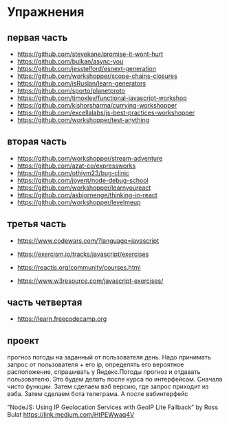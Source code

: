 # Упражнения



## первая часть


* https://github.com/stevekane/promise-it-wont-hurt
* https://github.com/bulkan/async-you
* https://github.com/jesstelford/esnext-generation
* https://github.com/workshopper/scope-chains-closures
* https://github.com/isRuslan/learn-generators
* https://github.com/sporto/planetproto
* https://github.com/timoxley/functional-javascript-workshop
* https://github.com/kishorsharma/currying-workshopper 
* https://github.com/excellalabs/js-best-practices-workshopper
* https://github.com/workshopper/test-anything

## вторая часть

* https://github.com/workshopper/stream-adventure
* https://github.com/azat-co/expressworks
* https://github.com/othiym23/bug-clinic
* https://github.com/joyent/node-debug-school
* https://github.com/workshopper/learnyoureact
* https://github.com/asbjornenge/thinking-in-react
* https://github.com/workshopper/levelmeup

## третья часть

* https://www.codewars.com/?language=javascript

* https://exercism.io/tracks/javascript/exercises

* https://reactjs.org/community/courses.html

* https://www.w3resource.com/javascript-exercises/

## часть четвертая

* https://learn.freecodecamp.org

## проект
прогноз погоды на заданный от пользователя день. Надо принимать запрос от пользователя + его ip, определять его вероятное расположение, спрашивать у Яндекс.Погоды прогноз и отдавать пользователю.
Это будем делать после курса по интерфейсам. Сначала чисто функции. Затем сделаем вэб версию, где запрос приходит из вэба. Затем сделаем бота телеграма. А после вэбинтерфейс

“NodeJS: Using IP Geolocation Services with GeoIP Lite Fallback” by Ross Bulat https://link.medium.com/HtPEWwaq4V
